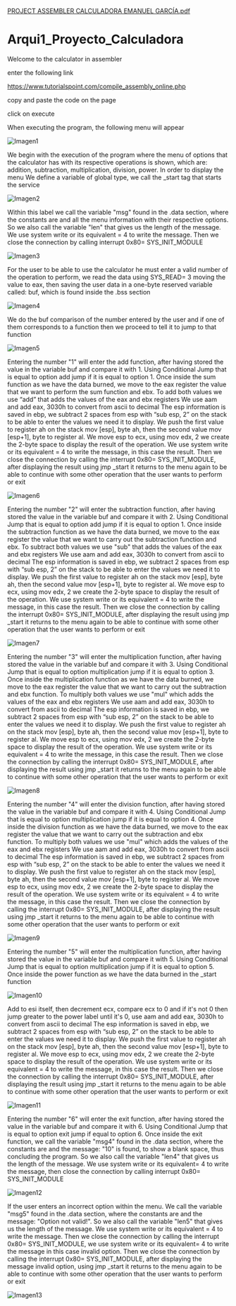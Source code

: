 [PROJECT ASSEMBLER CALCULADORA EMANUEL GARCÍA.pdf](https://github.com/kamdvc/Arqui1_Proyecto_Calculadora/files/10274094/PROJECT.ASSEMBLER.CALCULADORA.EMANUEL.GARCIA.pdf)
# Arqui1_Proyecto_Calculadora

Welcome to the calculator in assembler

enter the following link

https://www.tutorialspoint.com/compile_assembly_online.php

copy and paste the code on the page

click on execute

When executing the program, the following menu will appear

![Imagen1](https://user-images.githubusercontent.com/119770780/208806097-554db141-8dc8-4ec2-be63-d5be75199d4f.png)

We begin with the execution of the program where the menu of options that the calculator has with its respective operations is shown, which are: addition, subtraction, multiplication, division, power.
In order to display the menu
We define a variable of global type, we call the _start tag that starts the service

![Imagen2](https://user-images.githubusercontent.com/119770780/208806263-60ae7bea-20e3-4f8a-a2a3-0121666ec7dd.png)

Within this label we call the variable "msg" found in the .data section, where the constants are and all the menu information with their respective options. So we also call the variable "len" that gives us the length of the message. We use system write or its equivalent = 4 to write the message.
Then we close the connection by calling interrupt 0x80= SYS_INIT_MODULE

![Imagen3](https://user-images.githubusercontent.com/119770780/208806339-bb421e89-d584-4b22-9ee5-457a68951526.png)

For the user to be able to use the calculator he must enter a valid number of the operation to perform, we read the data using SYS_READ= 3 moving the value to eax, then saving the user data in a one-byte reserved variable called: buf, which is found inside the .bss section

![Imagen4](https://user-images.githubusercontent.com/119770780/208806399-5ea2a490-094f-4572-8763-3a714bb6d170.png)

We do the buf comparison of the number entered by the user and if one of them corresponds to a function then we proceed to tell it to jump to that function

![Imagen5](https://user-images.githubusercontent.com/119770780/208806481-978c0a72-d52f-4f7d-86e7-fff1c02099bd.png)

Entering the number "1" will enter the add function, after having stored the value in the variable buf and compare it with 1. Using Conditional Jump that is equal to option add jump if it is equal to option 1. Once inside the sum function as we have the data burned, we move to the eax register the value that we want to perform the sum function and ebx. To add both values we use “add” that adds the values of the eax and ebx registers
We use aam and add eax, 3030h to convert from ascii to decimal
The esp information is saved in ebp, we subtract 2 spaces from esp with “sub esp, 2” on the stack to be able to enter the values we need it to display. We push the first value to register ah on the stack mov [esp], byte ah, then the second value mov [esp+1], byte to register al. We move esp to ecx, using mov edx, 2 we create the 2-byte space to display the result of the operation. We use system write or its equivalent = 4 to write the message, in this case the result.
Then we close the connection by calling the interrupt 0x80= SYS_INIT_MODULE, after displaying the result using jmp _start it returns to the menu again to be able to continue with some other operation that the user wants to perform or exit

![Imagen6](https://user-images.githubusercontent.com/119770780/208806608-1a608d11-0689-46f8-a2d6-971ca9f322ef.png)

Entering the number "2" will enter the subtraction function, after having stored the value in the variable buf and compare it with 2. Using Conditional Jump that is equal to option add jump if it is equal to option 1. Once inside the subtraction function as we have the data burned, we move to the eax register the value that we want to carry out the subtraction function and ebx. To subtract both values we use "sub" that adds the values of the eax and ebx registers
We use aam and add eax, 3030h to convert from ascii to decimal
The esp information is saved in ebp, we subtract 2 spaces from esp with “sub esp, 2” on the stack to be able to enter the values we need it to display. We push the first value to register ah on the stack mov [esp], byte ah, then the second value mov [esp+1], byte to register al. We move esp to ecx, using mov edx, 2 we create the 2-byte space to display the result of the operation. We use system write or its equivalent = 4 to write the message, in this case the result.
Then we close the connection by calling the interrupt 0x80= SYS_INIT_MODULE, after displaying the result using jmp _start it returns to the menu again to be able to continue with some other operation that the user wants to perform or exit 

![Imagen7](https://user-images.githubusercontent.com/119770780/208806689-02c56a00-0d65-4d96-86ae-f6c68c9a2fa2.png)

Entering the number "3" will enter the multiplication function, after having stored the value in the variable buf and compare it with 3. Using Conditional Jump that is equal to option multiplication jump if it is equal to option 3. Once inside the multiplication function as we have the data burned, we move to the eax register the value that we want to carry out the subtraction and ebx function. To multiply both values we use "mul" which adds the values of the eax and ebx registers
We use aam and add eax, 3030h to convert from ascii to decimal
The esp information is saved in ebp, we subtract 2 spaces from esp with “sub esp, 2” on the stack to be able to enter the values we need it to display. We push the first value to register ah on the stack mov [esp], byte ah, then the second value mov [esp+1], byte to register al. We move esp to ecx, using mov edx, 2 we create the 2-byte space to display the result of the operation. We use system write or its equivalent = 4 to write the message, in this case the result.
Then we close the connection by calling the interrupt 0x80= SYS_INIT_MODULE, after displaying the result using jmp _start it returns to the menu again to be able to continue with some other operation that the user wants to perform or exit

![Imagen8](https://user-images.githubusercontent.com/119770780/208806781-10f918d2-49b2-40df-9fd3-df6614c52025.png)

Entering the number "4" will enter the division function, after having stored the value in the variable buf and compare it with 4. Using Conditional Jump that is equal to option multiplication jump if it is equal to option 4. Once inside the division function as we have the data burned, we move to the eax register the value that we want to carry out the subtraction and ebx function. To multiply both values we use "mul" which adds the values of the eax and ebx registers
We use aam and add eax, 3030h to convert from ascii to decimal
The esp information is saved in ebp, we subtract 2 spaces from esp with “sub esp, 2” on the stack to be able to enter the values we need it to display. We push the first value to register ah on the stack mov [esp], byte ah, then the second value mov [esp+1], byte to register al. We move esp to ecx, using mov edx, 2 we create the 2-byte space to display the result of the operation. We use system write or its equivalent = 4 to write the message, in this case the result.
Then we close the connection by calling the interrupt 0x80= SYS_INIT_MODULE, after displaying the result using jmp _start it returns to the menu again to be able to continue with some other operation that the user wants to perform or exit 

![Imagen9](https://user-images.githubusercontent.com/119770780/208806843-5fc0c7b5-f8df-414b-b003-dd237e2ff40e.png)

Entering the number "5" will enter the multiplication function, after having stored the value in the variable buf and compare it with 5. Using Conditional Jump that is equal to option multiplication jump if it is equal to option 5. Once inside the power function as we have the data burned in the _start function

![Imagen10](https://user-images.githubusercontent.com/119770780/208807081-7821fdb5-328d-45b7-96a3-73bb0ee080bd.png)

Add to esi itself, then decrement ecx, compare ecx to 0 and if it's not 0 then jump greater to the power label until it's 0, use aam and add eax, 3030h to convert from ascii to decimal
The esp information is saved in ebp, we subtract 2 spaces from esp with “sub esp, 2” on the stack to be able to enter the values we need it to display. We push the first value to register ah on the stack mov [esp], byte ah, then the second value mov [esp+1], byte to register al. We move esp to ecx, using mov edx, 2 we create the 2-byte space to display the result of the operation. We use system write or its equivalent = 4 to write the message, in this case the result.
Then we close the connection by calling the interrupt 0x80= SYS_INIT_MODULE, after displaying the result using jmp _start it returns to the menu again to be able to continue with some other operation that the user wants to perform or exit 

![Imagen11](https://user-images.githubusercontent.com/119770780/208807180-91d83bf2-f903-45c6-9dc4-55b7af87f818.png)

Entering the number "6" will enter the exit function, after having stored the value in the variable buf and compare it with 6. Using Conditional Jump that is equal to option exit jump if equal to option 6. Once inside the exit function, we call the variable "msg4" found in the .data section, where the constants are and the message: "10" is found, to show a blank space, thus concluding the program. So we also call the variable "len4" that gives us the length of the message. We use system write or its equivalent= 4 to write the message, then close the connection by calling interrupt 0x80= SYS_INIT_MODULE 

![Imagen12](https://user-images.githubusercontent.com/119770780/208807280-79d6978d-9794-4bc3-8142-23c4a3a6964b.png)

 If the user enters an incorrect option within the menu. We call the variable "msg5" found in the .data section, where the constants are and the message: "Option not valid!". So we also call the variable "len5" that gives us the length of the message. We use system write or its equivalent = 4 to write the message.
Then we close the connection by calling the interrupt 0x80= SYS_INIT_MODULE, we use system write or its equivalent= 4 to write the message in this case invalid option.
Then we close the connection by calling the interrupt 0x80= SYS_INIT_MODULE, after displaying the message invalid option, using jmp _start it returns to the menu again to be able to continue with some other operation that the user wants to perform or exit

![Imagen13](https://user-images.githubusercontent.com/119770780/208807607-5a5149f0-c61b-4519-8d21-2dd0246de7fb.png)
